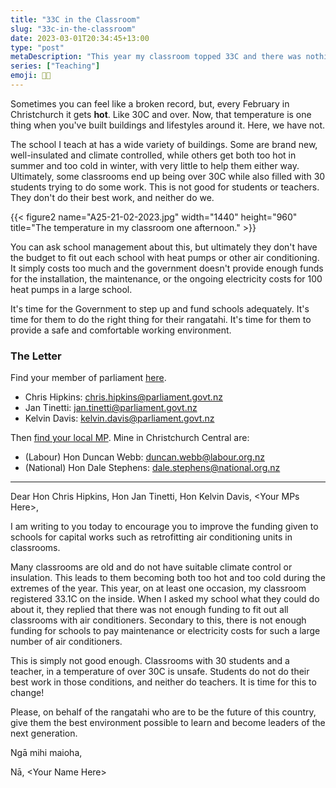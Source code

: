 ```yaml
---
title: "33C in the Classroom"
slug: "33c-in-the-classroom"
date: 2023-03-01T20:34:45+13:00
type: "post"
metaDescription: "This year my classroom topped 33C and there was nothing my school (employer) could do about it. Write your MP and lobby them to fix this funding gap!"
series: ["Teaching"]
emoji: 👨‍🏫
---
```


Sometimes you can feel like a broken record, but, every February in Christchurch it gets __hot__. Like 30C and over. Now, that temperature is one thing when you've built buildings and lifestyles around it. Here, we have not.

The school I teach at has a wide variety of buildings. Some are brand new, well-insulated and climate controlled, while others get both too hot in summer and too cold in winter, with very little to help them either way. Ultimately, some classrooms end up being over 30C while also filled with 30 students trying to do some work. This is not good for students or teachers. They don't do their best work, and neither do we.

{{< figure2 name="A25-21-02-2023.jpg" width="1440" height="960" title="The temperature in my classroom one afternoon." >}}

You can ask school management about this, but ultimately they don't have the budget to fit out each school with heat pumps or other air conditioning. It simply costs too much and the government doesn't provide enough funds for the installation, the maintenance, or the ongoing electricity costs for 100 heat pumps in a large school.

It's time for the Government to step up and fund schools adequately. It's time for them to do the right thing for their rangatahi. It's time for them to provide a safe and comfortable working environment.

### The Letter

Find your member of parliament [here](https://dpmc.govt.nz/our-business-units/cabinet-office/ministers-and-their-portfolios/ministerial-list).

- Chris Hipkins: chris.hipkins@parliament.govt.nz
- Jan Tinetti: jan.tinetti@parliament.govt.nz
- Kelvin Davis: kelvin.davis@parliament.govt.nz

Then [find your local MP](https://vote.nz/maps/find-your-electorate/). Mine in Christchurch Central are:

- (Labour) Hon Duncan Webb: duncan.webb@labour.org.nz
- (National) Hon Dale Stephens: dale.stephens@national.org.nz

---
Dear Hon Chris Hipkins, Hon Jan Tinetti, Hon Kelvin Davis, \<Your MPs Here>,

I am writing to you today to encourage you to improve the funding given to schools for capital works such as retrofitting air conditioning units in classrooms.

Many classrooms are old and do not have suitable climate control or insulation. This leads to them becoming both too hot and too cold during the extremes of the year. This year, on at least one occasion, my classroom registered 33.1C on the inside. When I asked my school what they could do about it, they replied that there was not enough funding to fit out all classrooms with air conditioners. Secondary to this, there is not enough funding for schools to pay maintenance or electricity costs for such a large number of air conditioners.

This is simply not good enough. Classrooms with 30 students and a teacher, in a temperature of over 30C is unsafe. Students do not do their best work in those conditions, and neither do teachers. It is time for this to change!

Please, on behalf of the rangatahi who are to be the future of this country, give them the best environment possible to learn and become leaders of the next generation.

Ngā mihi maioha,

Nā,
\<Your Name Here>
